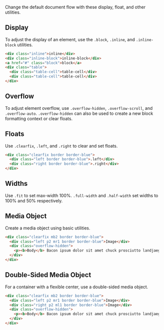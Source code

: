 
Change the default document flow with these display, float, and other utilities.

## Display

To adjust the display of an element, use the `.block`, `.inline`, and `.inline-block` utilities.

```html
<div class="inline">inline</div>
<div class="inline-block">inline-block</div>
<a href="#" class="block">block</a>
<div class="table">
  <div class="table-cell">table-cell</div>
  <div class="table-cell">table-cell</div>
</div>
```

## Overflow

To adjust element overflow, use `.overflow-hidden`, `.overflow-scroll`, and `.overflow-auto`. 
`.overflow-hidden` can also be used to create a new block formatting context or clear floats.

## Floats

Use `.clearfix`, `.left`, and `.right` to clear and set floats.

```html
<div class="clearfix border border-blue">
  <div class="left border border-blue">.left</div>
  <div class="right border border-blue">.right</div>
</div>
```

## Widths

Use `.fit` to set max-width 100%. `.full-width` and `.half-width` set widths to 100% and 50% respectively.

## Media Object
Create a media object using basic utilities.

```html
<div class="clearfix mb2 border border-blue">
  <div class="left p2 mr1 border border-blue">Image</div>
  <div class="overflow-hidden">
    <p><b>Body</b> Bacon ipsum dolor sit amet chuck prosciutto landjaeger ham hock filet mignon shoulder hamburger pig venison.</p>
  </div>
</div>
```

## Double-Sided Media Object
For a container with a flexible center, use a double-sided media object.

```html
<div class="clearfix mb2 border border-blue">
  <div class="left p2 mr1 border border-blue">Image</div>
  <div class="right p2 ml1 border border-blue">Image</div>
  <div class="overflow-hidden">
    <p><b>Body</b> Bacon ipsum dolor sit amet chuck prosciutto landjaeger ham hock filet mignon shoulder hamburger pig venison.</p>
  </div>
</div>
```

